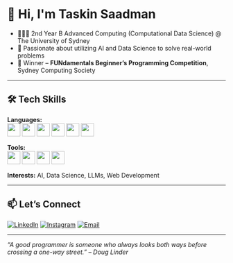 # 👋 Hi, I'm Taskin Saadman
- 🧑🏽‍🎓 2nd Year B Advanced Computing (Computational Data Science) @ The University of Sydney
- 🤖 Passionate about utilizing AI and Data Science to solve real-world problems
- 🥇 Winner – **FUNdamentals Beginner’s Programming Competition**, Sydney Computing Society

---

## 🛠️ Tech Skills

**Languages:**  
<img src="https://cdn.jsdelivr.net/gh/devicons/devicon/icons/python/python-original.svg" width="30"/>  <img src="https://cdn.jsdelivr.net/gh/devicons/devicon/icons/r/r-original.svg" width="30"/>  <img src="https://cdn.jsdelivr.net/gh/devicons/devicon/icons/java/java-original.svg" width="30"/>  <img src="https://cdn.jsdelivr.net/gh/devicons/devicon/icons/postgresql/postgresql-original.svg" width="30"/>  <img src="https://cdn.jsdelivr.net/gh/devicons/devicon/icons/html5/html5-original.svg" width="30"/>  <img src="https://cdn.jsdelivr.net/gh/devicons/devicon/icons/css3/css3-original.svg" width="30"/>  

**Tools:**  
<img src="https://cdn.jsdelivr.net/gh/devicons/devicon/icons/git/git-original.svg" width="30"/>  <img src="https://cdn.jsdelivr.net/gh/devicons/devicon/icons/vscode/vscode-original.svg" width="30"/>  <img src="https://cdn.jsdelivr.net/gh/devicons/devicon/icons/rstudio/rstudio-original.svg" width="30"/>  <img src="https://img.icons8.com/color/48/000000/canva.png" width="30"/>  

**Interests:** AI, Data Science, LLMs, Web Development


---

## 📫 Let’s Connect

[![LinkedIn](https://img.shields.io/badge/-LinkedIn-blue?style=flat-square&logo=linkedin)](https://www.linkedin.com/in/taskin-saadman-44b09a318/) [![Instagram](https://img.shields.io/badge/-Instagram-E4405F?style=flat-square&logo=instagram&logoColor=white)](https://www.instagram.com/calmacaque?igsh=OWNkYXJzZGxtenJn&utm_source=qr) [![Email](https://img.shields.io/badge/-Email-D14836?style=flat-square&logo=gmail&logoColor=white)](mailto:taskin13882@gmail.com)


---
_“*A good programmer is someone who always looks both ways before crossing a one-way street.*” – Doug Linder_

